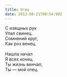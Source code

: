 ```yaml
---
title: Отец
date: 2012-08-21T08:54:00Z
---
```


С изящных рук<br />
Упал свинец.<br />
Сомнений круг,<br />
Как роз венец.<br />
<br />
Нашла начал<br />
Я всех конец.<br />
Ты жизнь венчал,<br />
Ты — мой отец.